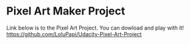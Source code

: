 # Pixel Art Maker Project
Link below is to the Pixel Art Project. You can dowload and play with it!
https://github.com/LoluPapi/Udacity-Pixel-Art-Project
